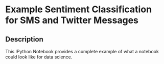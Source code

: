 # Example Sentiment Classification for SMS and Twitter Messages

## Description
This IPython Notebook provides a complete example of what a notebook could look like for data science.

